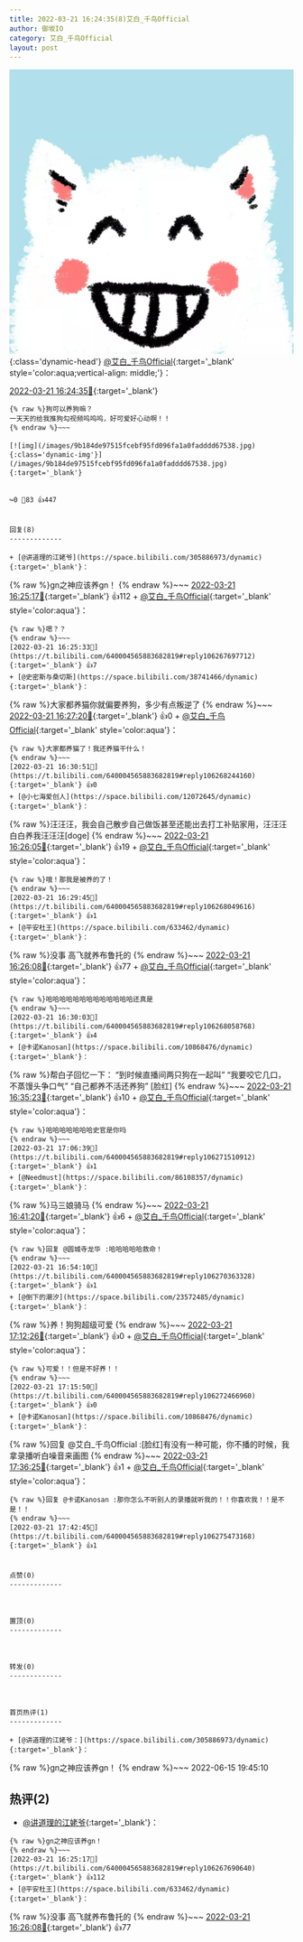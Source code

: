 ```yaml
---
title: 2022-03-21 16:24:35(8)艾白_千鸟Official
author: 御坂IO
category: 艾白_千鸟Official
layout: post
---
```


![img](/images/9ae8b9445fd0665cc014d9080156a45271be73c6.jpg){:class='dynamic-head'}
[@艾白_千鸟Official](https://space.bilibili.com/334537711/dynamic){:target='_blank' style='color:aqua;vertical-align: middle;'}：

[2022-03-21 16:24:35🔗](https://t.bilibili.com/640004565883682819){:target='_blank'}

~~~
{% raw %}狗可以养狗嘛？
一天天的给我推狗勾视频呜呜呜，好可爱好心动啊！！
{% endraw %}~~~

[![img](/images/9b184de97515fcebf95fd096fa1a0fadddd67538.jpg){:class='dynamic-img'}](/images/9b184de97515fcebf95fd096fa1a0fadddd67538.jpg){:target='_blank'}


↪️0 💬83 👍447


回复(8)
-------------

+ [@讲道理的江姥爷](https://space.bilibili.com/305886973/dynamic){:target='_blank'}：
~~~
{% raw %}gn之神应该养gn！
{% endraw %}~~~
[2022-03-21 16:25:17🔗](https://t.bilibili.com/640004565883682819#reply106267690640){:target='_blank'} 👍112
    + [@艾白_千鸟Official](https://space.bilibili.com/334537711/dynamic){:target='_blank' style='color:aqua'}：
~~~
{% raw %}嗯？？
{% endraw %}~~~
[2022-03-21 16:25:33🔗](https://t.bilibili.com/640004565883682819#reply106267697712){:target='_blank'} 👍7
+ [@史密斯与桑切斯](https://space.bilibili.com/38741466/dynamic){:target='_blank'}：
~~~
{% raw %}大家都养猫你就偏要养狗，多少有点叛逆了
{% endraw %}~~~
[2022-03-21 16:27:20🔗](https://t.bilibili.com/640004565883682819#reply106267815760){:target='_blank'} 👍0
    + [@艾白_千鸟Official](https://space.bilibili.com/334537711/dynamic){:target='_blank' style='color:aqua'}：
~~~
{% raw %}大家都养猫了！我还养猫干什么！
{% endraw %}~~~
[2022-03-21 16:30:51🔗](https://t.bilibili.com/640004565883682819#reply106268244160){:target='_blank'} 👍0
+ [@小七海爱创人](https://space.bilibili.com/12072645/dynamic){:target='_blank'}：
~~~
{% raw %}汪汪汪，我会自己散步自己做饭甚至还能出去打工补贴家用，汪汪汪 白白养我汪汪汪[doge]
{% endraw %}~~~
[2022-03-21 16:26:05🔗](https://t.bilibili.com/640004565883682819#reply106267856944){:target='_blank'} 👍19
    + [@艾白_千鸟Official](https://space.bilibili.com/334537711/dynamic){:target='_blank' style='color:aqua'}：
~~~
{% raw %}哦！那我是被养的了！
{% endraw %}~~~
[2022-03-21 16:29:45🔗](https://t.bilibili.com/640004565883682819#reply106268049616){:target='_blank'} 👍1
+ [@平安杜王](https://space.bilibili.com/633462/dynamic){:target='_blank'}：
~~~
{% raw %}没事 高飞就养布鲁托的
{% endraw %}~~~
[2022-03-21 16:26:08🔗](https://t.bilibili.com/640004565883682819#reply106267858544){:target='_blank'} 👍77
    + [@艾白_千鸟Official](https://space.bilibili.com/334537711/dynamic){:target='_blank' style='color:aqua'}：
~~~
{% raw %}哈哈哈哈哈哈哈哈哈哈哈哈哈还真是
{% endraw %}~~~
[2022-03-21 16:30:03🔗](https://t.bilibili.com/640004565883682819#reply106268058768){:target='_blank'} 👍4
+ [@卡诺Kanosan](https://space.bilibili.com/10868476/dynamic){:target='_blank'}：
~~~
{% raw %}帮白子回忆一下：
“到时候直播间两只狗在一起叫”
“我要咬它几口，不蒸馒头争口气”
“自己都养不活还养狗”
[脸红]
{% endraw %}~~~
[2022-03-21 16:35:23🔗](https://t.bilibili.com/640004565883682819#reply106268613504){:target='_blank'} 👍10
    + [@艾白_千鸟Official](https://space.bilibili.com/334537711/dynamic){:target='_blank' style='color:aqua'}：
~~~
{% raw %}哈哈哈哈哈哈哈史官是你吗
{% endraw %}~~~
[2022-03-21 17:06:39🔗](https://t.bilibili.com/640004565883682819#reply106271510912){:target='_blank'} 👍1
+ [@Needmust](https://space.bilibili.com/86108357/dynamic){:target='_blank'}：
~~~
{% raw %}马三娘骑马
{% endraw %}~~~
[2022-03-21 16:41:20🔗](https://t.bilibili.com/640004565883682819#reply106269141104){:target='_blank'} 👍6
    + [@艾白_千鸟Official](https://space.bilibili.com/334537711/dynamic){:target='_blank' style='color:aqua'}：
~~~
{% raw %}回复 @圆城寺龙华 :哈哈哈哈哈救命！
{% endraw %}~~~
[2022-03-21 16:54:10🔗](https://t.bilibili.com/640004565883682819#reply106270363328){:target='_blank'} 👍1
+ [@倒下的潮汐](https://space.bilibili.com/23572485/dynamic){:target='_blank'}：
~~~
{% raw %}养！狗狗超级可爱
{% endraw %}~~~
[2022-03-21 17:12:26🔗](https://t.bilibili.com/640004565883682819#reply106272263648){:target='_blank'} 👍0
    + [@艾白_千鸟Official](https://space.bilibili.com/334537711/dynamic){:target='_blank' style='color:aqua'}：
~~~
{% raw %}可爱！！但是不好养！！
{% endraw %}~~~
[2022-03-21 17:15:50🔗](https://t.bilibili.com/640004565883682819#reply106272466960){:target='_blank'} 👍0
+ [@卡诺Kanosan](https://space.bilibili.com/10868476/dynamic){:target='_blank'}：
~~~
{% raw %}回复 @艾白_千鸟Official :[脸红]有没有一种可能，你不播的时候，我拿录播听白噪音来画图
{% endraw %}~~~
[2022-03-21 17:36:25🔗](https://t.bilibili.com/640004565883682819#reply106274837648){:target='_blank'} 👍1
    + [@艾白_千鸟Official](https://space.bilibili.com/334537711/dynamic){:target='_blank' style='color:aqua'}：
~~~
{% raw %}回复 @卡诺Kanosan :那你怎么不听别人的录播就听我的！！你喜欢我！！是不是！！
{% endraw %}~~~
[2022-03-21 17:42:45🔗](https://t.bilibili.com/640004565883682819#reply106275473168){:target='_blank'} 👍1


点赞(0)
-------------



置顶(0)
-------------



转发(0)
-------------



首页热评(1)
-------------

+ [@讲道理的江姥爷：](https://space.bilibili.com/305886973/dynamic){:target='_blank'}：
~~~
{% raw %}gn之神应该养gn！
{% endraw %}~~~
2022-06-15 19:45:10


热评(2)
-------------

+ [@讲道理的江姥爷](https://space.bilibili.com/305886973/dynamic){:target='_blank'}：
~~~
{% raw %}gn之神应该养gn！
{% endraw %}~~~
[2022-03-21 16:25:17🔗](https://t.bilibili.com/640004565883682819#reply106267690640){:target='_blank'} 👍112
+ [@平安杜王](https://space.bilibili.com/633462/dynamic){:target='_blank'}：
~~~
{% raw %}没事 高飞就养布鲁托的
{% endraw %}~~~
[2022-03-21 16:26:08🔗](https://t.bilibili.com/640004565883682819#reply106267858544){:target='_blank'} 👍77


